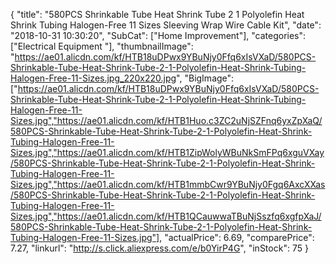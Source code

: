 {
	"title": "580PCS Shrinkable Tube Heat Shrink Tube 2 1 Polyolefin Heat Shrink Tubing Halogen-Free 11 Sizes Sleeving Wrap Wire Cable Kit",
	"date": "2018-10-31 10:30:20",
	"SubCat": ["Home Improvement"],
	"categories": ["Electrical Equipment "],
	"thumbnailImage": "https://ae01.alicdn.com/kf/HTB18uDPwx9YBuNjy0Ffq6xIsVXaD/580PCS-Shrinkable-Tube-Heat-Shrink-Tube-2-1-Polyolefin-Heat-Shrink-Tubing-Halogen-Free-11-Sizes.jpg_220x220.jpg",
	"BigImage": ["https://ae01.alicdn.com/kf/HTB18uDPwx9YBuNjy0Ffq6xIsVXaD/580PCS-Shrinkable-Tube-Heat-Shrink-Tube-2-1-Polyolefin-Heat-Shrink-Tubing-Halogen-Free-11-Sizes.jpg","https://ae01.alicdn.com/kf/HTB1Huo.c3ZC2uNjSZFnq6yxZpXaQ/580PCS-Shrinkable-Tube-Heat-Shrink-Tube-2-1-Polyolefin-Heat-Shrink-Tubing-Halogen-Free-11-Sizes.jpg","https://ae01.alicdn.com/kf/HTB1ZipWolyWBuNkSmFPq6xguVXay/580PCS-Shrinkable-Tube-Heat-Shrink-Tube-2-1-Polyolefin-Heat-Shrink-Tubing-Halogen-Free-11-Sizes.jpg","https://ae01.alicdn.com/kf/HTB1mmbCwr9YBuNjy0Fgq6AxcXXas/580PCS-Shrinkable-Tube-Heat-Shrink-Tube-2-1-Polyolefin-Heat-Shrink-Tubing-Halogen-Free-11-Sizes.jpg","https://ae01.alicdn.com/kf/HTB1QCauwwaTBuNjSszfq6xgfpXaJ/580PCS-Shrinkable-Tube-Heat-Shrink-Tube-2-1-Polyolefin-Heat-Shrink-Tubing-Halogen-Free-11-Sizes.jpg"],
	"actualPrice": 6.69,
	"comparePrice": 7.27,
	"linkurl": "http://s.click.aliexpress.com/e/b0YirP4G",
	"inStock": 75
}
